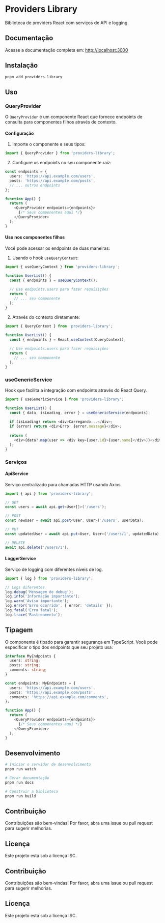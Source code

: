 # Providers Library

Biblioteca de providers React com serviços de API e logging.

## Documentação

Acesse a documentação completa em: [http://localhost:3000](http://localhost:3000)

## Instalação

```bash
pnpm add providers-library
```

## Uso

### QueryProvider

O `QueryProvider` é um componente React que fornece endpoints de consulta para componentes filhos através de contexto.

#### Configuração

1. Importe o componente e seus tipos:

```typescript
import { QueryProvider } from 'providers-library';
```

2. Configure os endpoints no seu componente raiz:

```typescript
const endpoints = {
  users: 'https://api.example.com/users',
  posts: 'https://api.example.com/posts',
  // ... outros endpoints
};

function App() {
  return (
    <QueryProvider endpoints={endpoints}>
      {/* Seus componentes aqui */}
    </QueryProvider>
  );
}
```

#### Uso nos componentes filhos

Você pode acessar os endpoints de duas maneiras:

1. Usando o hook `useQueryContext`:

```typescript
import { useQueryContext } from 'providers-library';

function UserList() {
  const { endpoints } = useQueryContext();
  
  // Use endpoints.users para fazer requisições
  return (
    // ... seu componente
  );
}
```

2. Através do contexto diretamente:

```typescript
import { QueryContext } from 'providers-library';

function UserList() {
  const { endpoints } = React.useContext(QueryContext);
  
  // Use endpoints.users para fazer requisições
  return (
    // ... seu componente
  );
}
```

### useGenericService

Hook que facilita a integração com endpoints através do React Query.

```typescript
import { useGenericService } from 'providers-library';

function UserList() {
  const { data, isLoading, error } = useGenericService(endpoints);
  
  if (isLoading) return <div>Carregando...</div>;
  if (error) return <div>Erro: {error.message}</div>;
  
  return (
    <div>{data?.map(user => <div key={user.id}>{user.name}</div>)}</div>
  );
}
```

### Serviços

#### ApiService

Serviço centralizado para chamadas HTTP usando Axios.

```typescript
import { api } from 'providers-library';

// GET
const users = await api.get<User[]>('/users');

// POST
const newUser = await api.post<User, User>('/users', userData);

// PUT
const updatedUser = await api.put<User, User>('/users/1', updatedData);

// DELETE
await api.delete('/users/1');
```

#### LoggerService

Serviço de logging com diferentes níveis de log.

```typescript
import { log } from 'providers-library';

// Logs diferentes
log.debug('Mensagem de debug');
log.info('Informação importante');
log.warn('Aviso importante');
log.error('Erro ocorrido', { error: 'details' });
log.fatal('Erro fatal');
log.trace('Rastreamento');
```

## Tipagem

O componente é tipado para garantir segurança em TypeScript. Você pode especificar o tipo dos endpoints que seu projeto usa:

```typescript
interface MyEndpoints {
  users: string;
  posts: string;
  comments: string;
}

const endpoints: MyEndpoints = {
  users: 'https://api.example.com/users',
  posts: 'https://api.example.com/posts',
  comments: 'https://api.example.com/comments',
};

function App() {
  return (
    <QueryProvider endpoints={endpoints}>
      {/* Seus componentes aqui */}
    </QueryProvider>
  );
}
```

## Desenvolvimento

```bash
# Iniciar o servidor de desenvolvimento
pnpm run watch

# Gerar documentação
pnpm run docs

# Construir a biblioteca
pnpm run build
```

## Contribuição

Contribuições são bem-vindas! Por favor, abra uma issue ou pull request para sugerir melhorias.

## Licença

Este projeto está sob a licença ISC.

## Contribuição

Contribuições são bem-vindas! Por favor, abra uma issue ou pull request para sugerir melhorias.

## Licença

Este projeto está sob a licença ISC.